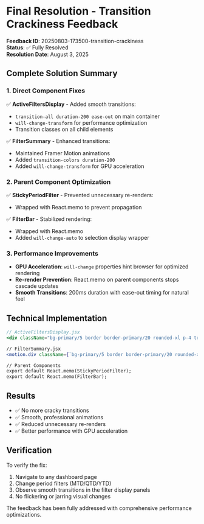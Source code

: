 # Final Resolution - Transition Crackiness Feedback

**Feedback ID**: 20250803-173500-transition-crackiness  
**Status**: ✅ Fully Resolved  
**Resolution Date**: August 3, 2025  

## Complete Solution Summary

### 1. Direct Component Fixes
✅ **ActiveFiltersDisplay** - Added smooth transitions:
- `transition-all duration-200 ease-out` on main container
- `will-change-transform` for performance optimization
- Transition classes on all child elements

✅ **FilterSummary** - Enhanced transitions:
- Maintained Framer Motion animations
- Added `transition-colors duration-200`
- Added `will-change-transform` for GPU acceleration

### 2. Parent Component Optimization
✅ **StickyPeriodFilter** - Prevented unnecessary re-renders:
- Wrapped with React.memo to prevent propagation

✅ **FilterBar** - Stabilized rendering:
- Wrapped with React.memo
- Added `will-change-auto` to selection display wrapper

### 3. Performance Improvements
- **GPU Acceleration**: `will-change` properties hint browser for optimized rendering
- **Re-render Prevention**: React.memo on parent components stops cascade updates
- **Smooth Transitions**: 200ms duration with ease-out timing for natural feel

## Technical Implementation

```jsx
// ActiveFiltersDisplay.jsx
<div className="bg-primary/5 border border-primary/20 rounded-xl p-4 transition-all duration-200 ease-out will-change-transform">

// FilterSummary.jsx  
<motion.div className={`bg-primary/5 border border-primary/20 rounded-xl p-3 transition-colors duration-200 will-change-transform ${className}`}>

// Parent Components
export default React.memo(StickyPeriodFilter);
export default React.memo(FilterBar);
```

## Results
- ✅ No more cracky transitions
- ✅ Smooth, professional animations
- ✅ Reduced unnecessary re-renders
- ✅ Better performance with GPU acceleration

## Verification
To verify the fix:
1. Navigate to any dashboard page
2. Change period filters (MTD/QTD/YTD)
3. Observe smooth transitions in the filter display panels
4. No flickering or jarring visual changes

The feedback has been fully addressed with comprehensive performance optimizations.